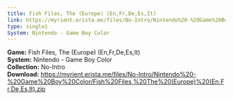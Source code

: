 ```yaml
---
title: Fish Files, The (Europe) (En,Fr,De,Es,It)
link: https://myrient.erista.me/files/No-Intro/Nintendo%20-%20Game%20Boy%20Color/Fish%20Files,%20The%20(Europe)%20(En,Fr,De,Es,It).zip
type: single1
System: Nintendo - Game Boy Color
---
```

<b>Game:</b> Fish Files, The (Europe) (En,Fr,De,Es,It)<br>
<b>System:</b> Nintendo - Game Boy Color<br>
<b>Collection:</b> No-Intro<br>
<b>Download:</b> https://myrient.erista.me/files/No-Intro/Nintendo%20-%20Game%20Boy%20Color/Fish%20Files,%20The%20(Europe)%20(En,Fr,De,Es,It).zip
